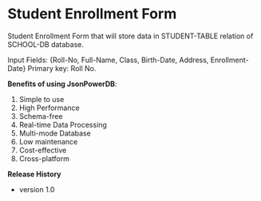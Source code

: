 # Student Enrollment Form

Student Enrollment Form that will store data in STUDENT-TABLE relation of SCHOOL-DB database.

Input Fields: {Roll-No, Full-Name, Class, Birth-Date, Address, Enrollment-Date}
Primary key: Roll No.


**Benefits of using JsonPowerDB**:
1. Simple to use
1. High Performance
1. Schema-free
1. Real-time Data Processing
1. Multi-mode Database
1. Low maintenance
1. Cost-effective
1. Cross-platform

**Release History**
* version 1.0
